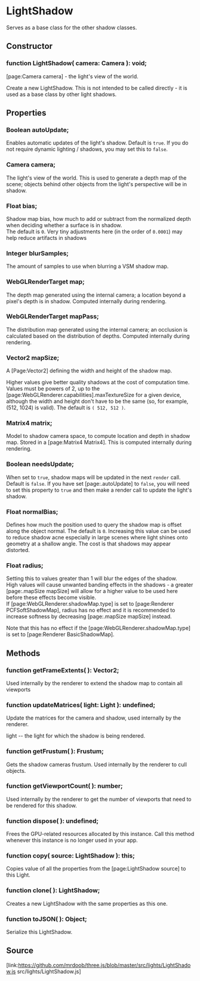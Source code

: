 # LightShadow

Serves as a base class for the other shadow classes.

## Constructor

###  function LightShadow( camera: Camera ): void;

[page:Camera camera] - the light's view of the world.  
  
Create a new LightShadow. This is not intended to be called directly - it is
used as a base class by other light shadows.

## Properties

###  Boolean autoUpdate;

Enables automatic updates of the light's shadow. Default is `true`. If you do
not require dynamic lighting / shadows, you may set this to `false`.

###  Camera camera;

The light's view of the world. This is used to generate a depth map of the
scene; objects behind other objects from the light's perspective will be in
shadow.

###  Float bias;

Shadow map bias, how much to add or subtract from the normalized depth when
deciding whether a surface is in shadow.  
The default is `0`. Very tiny adjustments here (in the order of `0.0001`) may
help reduce artifacts in shadows

###  Integer blurSamples;

The amount of samples to use when blurring a VSM shadow map.

###  WebGLRenderTarget map;

The depth map generated using the internal camera; a location beyond a pixel's
depth is in shadow. Computed internally during rendering.

###  WebGLRenderTarget mapPass;

The distribution map generated using the internal camera; an occlusion is
calculated based on the distribution of depths. Computed internally during
rendering.

###  Vector2 mapSize;

A [Page:Vector2] defining the width and height of the shadow map.  
  
Higher values give better quality shadows at the cost of computation time.
Values must be powers of 2, up to the
[page:WebGLRenderer.capabilities].maxTextureSize for a given device, although
the width and height don't have to be the same (so, for example, (512, 1024)
is valid). The default is `( 512, 512 )`.

###  Matrix4 matrix;

Model to shadow camera space, to compute location and depth in shadow map.
Stored in a [page:Matrix4 Matrix4]. This is computed internally during
rendering.

###  Boolean needsUpdate;

When set to `true`, shadow maps will be updated in the next `render` call.
Default is `false`. If you have set [page:.autoUpdate] to `false`, you will
need to set this property to `true` and then make a render call to update the
light's shadow.

###  Float normalBias;

Defines how much the position used to query the shadow map is offset along the
object normal. The default is `0`. Increasing this value can be used to reduce
shadow acne especially in large scenes where light shines onto geometry at a
shallow angle. The cost is that shadows may appear distorted.

###  Float radius;

Setting this to values greater than 1 will blur the edges of the shadow.  
High values will cause unwanted banding effects in the shadows - a greater
[page:.mapSize mapSize] will allow for a higher value to be used here before
these effects become visible.  
If [page:WebGLRenderer.shadowMap.type] is set to [page:Renderer
PCFSoftShadowMap], radius has no effect and it is recommended to increase
softness by decreasing [page:.mapSize mapSize] instead.  
  
Note that this has no effect if the [page:WebGLRenderer.shadowMap.type] is set
to [page:Renderer BasicShadowMap].

## Methods

###  function getFrameExtents( ): Vector2;

Used internally by the renderer to extend the shadow map to contain all
viewports

###  function updateMatrices( light: Light ): undefined;

Update the matrices for the camera and shadow, used internally by the
renderer.  
  
light -- the light for which the shadow is being rendered.

###  function getFrustum( ): Frustum;

Gets the shadow cameras frustum. Used internally by the renderer to cull
objects.

###  function getViewportCount( ): number;

Used internally by the renderer to get the number of viewports that need to be
rendered for this shadow.

###  function dispose( ): undefined;

Frees the GPU-related resources allocated by this instance. Call this method
whenever this instance is no longer used in your app.

###  function copy( source: LightShadow ): this;

Copies value of all the properties from the [page:LightShadow source] to this
Light.

###  function clone( ): LightShadow;

Creates a new LightShadow with the same properties as this one.

###  function toJSON( ): Object;

Serialize this LightShadow.

## Source

[link:https://github.com/mrdoob/three.js/blob/master/src/lights/LightShadow.js
src/lights/LightShadow.js]

